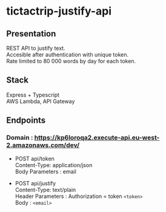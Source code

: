 # tictactrip-justify-api

## Presentation

REST API to justify text.  
Accesible after authentication with unique token.  
Rate limited to 80 000 words by day for each token.  


## Stack

Express + Typescript  
AWS Lambda, API Gateway  


## Endpoints

### Domain : https://kp6loroqa2.execute-api.eu-west-2.amazonaws.com/dev/

* POST api/token  
Content-Type: application/json  
Body Parameters : email  
  
* POST api/justify  
Content-Type: text/plain  
Header Parameters : Authorization = token `<token>`   
Body : `<email>`  
